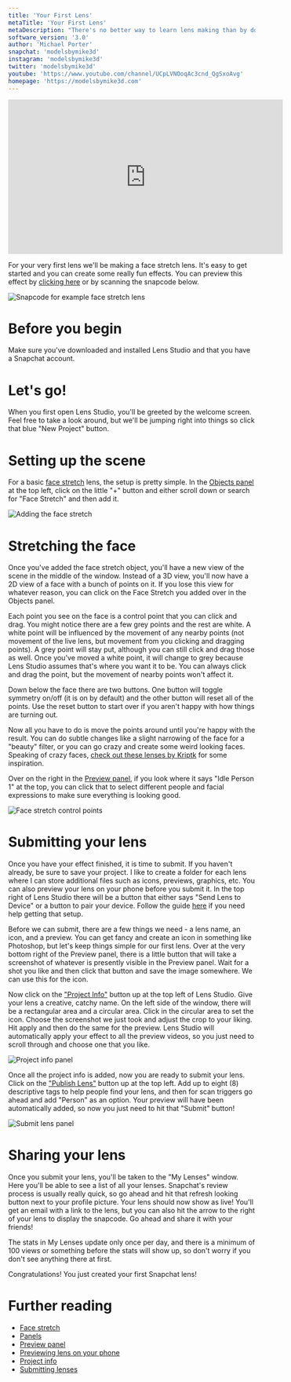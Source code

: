 ```yaml
---
title: 'Your First Lens'
metaTitle: 'Your First Lens'
metaDescription: "There's no better way to learn lens making than by doing! Get started with Lens Studio by making your very first lens!"
software_version: '3.0'
author: 'Michael Porter'
snapchat: 'modelsbymike3d'
instagram: 'modelsbymike3d'
twitter: 'modelsbymike3d'
youtube: 'https://www.youtube.com/channel/UCpLVNOoqAc3cnd_QgSxoAvg'
homepage: 'https://modelsbymike3d.com'
---
```


<div className="video-responsive">
  <iframe
    width="560"
    height="315"
    src="https://www.youtube.com/embed/56vNBmUtt5Q"
    frameborder="0"
    allow="accelerometer; autoplay; encrypted-media; gyroscope; picture-in-picture"
    allowfullscreen
  ></iframe>
</div>

For your very first lens we'll be making a face stretch lens. It's easy to get started and you can create some really fun effects. You can preview this effect by [clicking here](https://www.snapchat.com/unlock/?type=SNAPCODE&uuid=62e54d7fb96d47da95ed6b33ce5e0ef8&metadata=01) or by scanning the snapcode below.

![Snapcode for example face stretch lens](../../snapchat-beginner/first_lens/snapcode.png)

# Before you begin

Make sure you've downloaded and installed Lens Studio and that you have a Snapchat account.

# Let's go!

When you first open Lens Studio, you'll be greeted by the welcome screen. Feel free to take a look around, but we'll be jumping right into things so click that blue "New Project" button.

# Setting up the scene

For a basic [face stretch](https://lensstudio.snapchat.com/guides/face/face-effects/face-stretch/) lens, the setup is pretty simple. In the [Objects panel](https://lensstudio.snapchat.com/guides/general/panels/) at the top left, click on the little "+" button and either scroll down or search for "Face Stretch" and then add it.

![Adding the face stretch](../../snapchat-beginner/first_lens/add_face_stretch.jpg)

# Stretching the face

Once you've added the face stretch object, you'll have a new view of the scene in the middle of the window. Instead of a 3D view, you'll now have a 2D view of a face with a bunch of points on it. If you lose this view for whatever reason, you can click on the Face Stretch you added over in the Objects panel.

Each point you see on the face is a control point that you can click and drag. You might notice there are a few grey points and the rest are white. A white point will be influenced by the movement of any nearby points (not movement of the live lens, but movement from you clicking and dragging points). A grey point will stay put, although you can still click and drag those as well. Once you've moved a white point, it will change to grey because Lens Studio assumes that's where you want it to be. You can always click and drag the point, but the movement of nearby points won't affect it.

Down below the face there are two buttons. One button will toggle symmetry on/off (it is on by default) and the other button will reset all of the points. Use the reset button to start over if you aren't happy with how things are turning out.

Now all you have to do is move the points around until you're happy with the result. You can do subtle changes like a slight narrowing of the face for a "beauty" filter, or you can go crazy and create some weird looking faces. Speaking of crazy faces, [check out these lenses by Kriptk](https://lensstudio.snapchat.com/creator/kfYJXQs78H0EbGk-ntF1cw) for some inspiration.

Over on the right in the [Preview panel](https://lensstudio.snapchat.com/guides/general/previewing-your-lens/), if you look where it says "Idle Person 1" at the top, you can click that to select different people and facial expressions to make sure everything is looking good.

![Face stretch control points](../../snapchat-beginner/first_lens/control_points.jpg)

# Submitting your lens

Once you have your effect finished, it is time to submit. If you haven't already, be sure to save your project. I like to create a folder for each lens where I can store additional files such as icons, previews, graphics, etc. You can also preview your lens on your phone before you submit it. In the top right of Lens Studio there will be a button that either says "Send Lens to Device" or a button to pair your device. Follow the guide [here](https://lensstudio.snapchat.com/guides/general/pairing-to-snapchat/) if you need help getting that setup.

Before we can submit, there are a few things we need - a lens name, an icon, and a preview. You can get fancy and create an icon in something like Photoshop, but let's keep things simple for our first lens. Over at the very bottom right of the Preview panel, there is a little button that will take a screenshot of whatever is presently visible in the Preview panel. Wait for a shot you like and then click that button and save the image somewhere. We can use this for the icon.

Now click on the ["Project Info"](https://lensstudio.snapchat.com/guides/submission/configuring-project-info/) button up at the top left of Lens Studio. Give your lens a creative, catchy name. On the left side of the window, there will be a rectangular area and a circular area. Click in the circular area to set the icon. Choose the screenshot we just took and adjust the crop to your liking. Hit apply and then do the same for the preview. Lens Studio will automatically apply your effect to all the preview videos, so you just need to scroll through and choose one that you like.

![Project info panel](../../snapchat-beginner/first_lens/project_info.jpg)

Once all the project info is added, now you are ready to submit your lens. Click on the ["Publish Lens"](https://lensstudio.snapchat.com/guides/submission/submitting-your-lens/) button up at the top left. Add up to eight (8) descriptive tags to help people find your lens, and then for scan triggers go ahead and add "Person" as an option. Your preview will have been automatically added, so now you just need to hit that "Submit" button!

![Submit lens panel](../../snapchat-beginner/first_lens/submit_lens.jpg)

# Sharing your lens

Once you submit your lens, you'll be taken to the "My Lenses" window. Here you'll be able to see a list of all your lenses. Snapchat's review process is usually really quick, so go ahead and hit that refresh looking button next to your profile picture. Your lens should now show as live! You'll get an email with a link to the lens, but you can also hit the arrow to the right of your lens to display the snapcode. Go ahead and share it with your friends!

The stats in My Lenses update only once per day, and there is a minimum of 100 views or something before the stats will show up, so don't worry if you don't see anything there at first.

Congratulations! You just created your first Snapchat lens!

# Further reading

- [Face stretch](https://lensstudio.snapchat.com/guides/face/face-effects/face-stretch/)
- [Panels](https://lensstudio.snapchat.com/guides/general/panels/)
- [Preview panel](https://lensstudio.snapchat.com/guides/general/previewing-your-lens/)
- [Previewing lens on your phone](https://lensstudio.snapchat.com/guides/general/pairing-to-snapchat/)
- [Project info](https://lensstudio.snapchat.com/guides/submission/configuring-project-info/)
- [Submitting lenses](https://lensstudio.snapchat.com/guides/submission/submitting-your-lens/)

